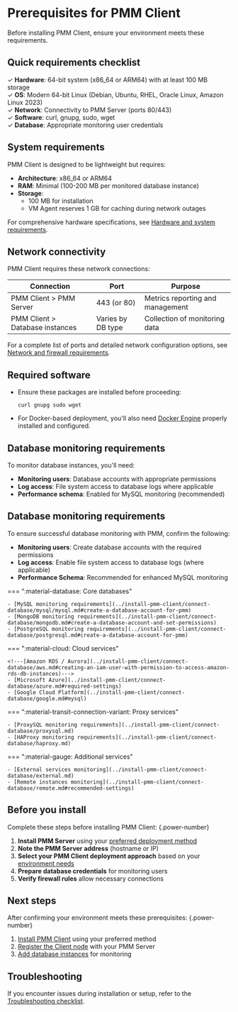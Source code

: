 # Prerequisites for PMM Client

Before installing PMM Client, ensure your environment meets these requirements.

## Quick requirements checklist

✓ **Hardware**: 64-bit system (x86_64 or ARM64) with at least 100 MB storage  
✓ **OS**: Modern 64-bit Linux (Debian, Ubuntu, RHEL, Oracle Linux, Amazon Linux 2023)  
✓ **Network**: Connectivity to PMM Server (ports 80/443)  
✓ **Software**: curl, gnupg, sudo, wget  
✓ **Database**: Appropriate monitoring user credentials  

## System requirements

PMM Client is designed to be lightweight but requires:

- **Architecture**: x86_64 or ARM64
- **RAM**: Minimal (100-200 MB per monitored database instance)
- **Storage**:
    - 100 MB for installation
    - VM Agent reserves 1 GB for caching during network outages

For comprehensive hardware specifications, see [Hardware and system requirements](../plan-pmm-installation/hardware_and_system.md#pmm-client).

## Network connectivity

PMM Client requires these network connections:

| Connection | Port | Purpose |
|------------|------|---------|
| PMM Client > PMM Server | 443 (or 80) | Metrics reporting and management |
| PMM Client > Database instances | Varies by DB type | Collection of monitoring data |

For a complete list of ports and detailed network configuration options, see [Network and firewall requirements](../plan-pmm-installation/network_and_firewall.md).

## Required software

- Ensure these packages are installed before proceeding:

    ```
    curl gnupg sudo wget
    ```

- For Docker-based deployment, you'll also need [Docker Engine](https://docs.docker.com/get-started/get-docker/) properly installed and configured. 

## Database monitoring requirements

To monitor database instances, you'll need:

- **Monitoring users**: Database accounts with appropriate permissions
- **Log access**: File system access to database logs where applicable
- **Performance schema**: Enabled for MySQL monitoring (recommended)

## Database monitoring requirements

To ensure successful database monitoring with PMM, confirm the following:

- **Monitoring users**: Create database accounts with the required permissions  
- **Log access**: Enable file system access to database logs (where applicable)  
- **Performance Schema**: Recommended for enhanced MySQL monitoring  

=== ":material-database: Core databases"

    - [MySQL monitoring requirements](../install-pmm-client/connect-database/mysql/mysql.md#create-a-database-account-for-pmm)  
    - [MongoDB monitoring requirements](../install-pmm-client/connect-database/mongodb.md#create-a-database-account-and-set-permissions)  
    - [PostgreSQL monitoring requirements](../install-pmm-client/connect-database/postgresql.md#create-a-database-account-for-pmm)

=== ":material-cloud: Cloud services"

    <!---[Amazon RDS / Aurora](../install-pmm-client/connect-database/aws.md#creating-an-iam-user-with-permission-to-access-amazon-rds-db-instances)--->
    - [Microsoft Azure](../install-pmm-client/connect-database/azure.md#required-settings)  
    - [Google Cloud Platform](../install-pmm-client/connect-database/google.md#mysql)

=== ":material-transit-connection-variant: Proxy services"

    - [ProxySQL monitoring requirements](../install-pmm-client/connect-database/proxysql.md)  
    - [HAProxy monitoring requirements](../install-pmm-client/connect-database/haproxy.md)

=== ":material-gauge: Additional services"

    - [External services monitoring](../install-pmm-client/connect-database/external.md)  
    - [Remote instances monitoring](../install-pmm-client/connect-database/remote.md#recommended-settings)


## Before you install

Complete these steps before installing PMM Client:
{.power-number}

1. **Install PMM Server** using your [preferred deployment method](../install-pmm-server/index.md)
2. **Note the PMM Server address** (hostname or IP)
3. **Select your PMM Client deployment approach** based on your [environment needs](../plan-pmm-installation/choose-deployment.md)
4. **Prepare database credentials** for monitoring users
5. **Verify firewall rules** allow necessary connections

## Next steps

After confirming your environment meets these prerequisites:
{.power-number}

1. [Install PMM Client](../install-pmm-client/index.md) using your preferred method
2. [Register the Client node](../register-client-node/index.md) with your PMM Server
3. [Add database instances](../install-pmm-client/connect-database/index.md) for monitoring

## Troubleshooting

If you encounter issues during installation or setup, refer to the [Troubleshooting checklist](../../troubleshoot/checklist.md).